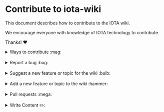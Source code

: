 # Contribute to iota-wiki

This document describes how to contribute to the IOTA wiki.

We encourage everyone with knowledge of IOTA technology to contribute.

Thanks! :heart:

<details>
<summary>Ways to contribute :mag:</summary>
<br>

To contribute to iota-wiki on GitHub, you can:

- Report a bug
- Suggest a new feature or topic for the wiki
- Add a new feature or topic to the wiki
- Write content for the wiki
</details>

<br>

<details>
<summary>Report a bug :bug:</summary>
<br>

This section guides you through reporting a bug. Following these guidelines helps maintainers and the community understand the bug, reproduce the behavior, and find related bugs.

### Before reporting a bug

Please check the following list:

- **Ensure the bug was not already reported** by searching on GitHub under [**Issues**](https://github.com/iota-community/iota-wiki/issues). If the bug has already been reported **and the issue is still open**, add a comment to the existing issue instead of opening a new one.

**Note:** If you find a **Closed** issue that seems similar to what you're experiencing, open a new issue and include a link to the original issue in the body of your new one.

### Submitting A Bug Report

To report a bug, [open a new issue](https://github.com/iota-community/iota-wiki/issues/new), and be sure to include as many details as possible, using the template.

**Note:** Minor changes such as fixing a typo can but do not need an open issue.

If you also want to fix the bug, submit a [pull request](#pull-requests) and reference the issue.

</details>

<br>

<details>
<summary>Suggest a new feature or topic for the wiki :bulb:</summary>
<br>

This section guides you through suggesting a new feature or adding a new topic to the wiki. Following these guidelines helps maintainers and the community collaborate to find the best possible way forward with your suggestion.

### Before suggesting a new feature

**Ensure the feature or topic has not already been suggested** by searching on GitHub under [**Issues**](https://github.com/iota-community/iota-wiki/issues).

### Suggesting a new feature or topic

To suggest a new feature/topic, [open a new issue](https://github.com/iota-community/iota-wiki/issues/new), using the suggestion template.

</details>

<br>

<details>
<summary>Add a new feature or topic to the wiki :hammer:</summary>
<br>

This section guides you through adding a new feature or topic. Following these guidelines helps give your feature/topic the best chance of being approved and merged.

### Before adding a new feature/topic

Check if there is already an [open issue](https://github.com/iota-community/iota-wiki/issues/) or [pull request (PR)](https://github.com/iota-community/iota-wiki/pulls), related to your feature/topic.

Otherwise, your feature may not be approved at all.

### Adding a new feature/topic

To build a new feature/topic, check out a new branch based on the `main` branch.

</details>

<br>

<details>
<summary>Pull requests :mega:</summary>
<br>

This section guides you through submitting a pull request (PR). Following these guidelines helps give your PR the best chance of being approved and merged.

### Before submitting a pull request

Before submitting a pull request, please follow these steps to have your contribution considered by the maintainers:

- A pull request should have exactly one concern (for example one feature or one bug). If a PR addresses more than one concern, it should be split into two or more PRs.

- A pull request can be merged only if it references an open issue

  **Note:** You don't need to open an issue for minor changes such as typos, but you can if you want.

- All code should be well tested

### Submitting a pull request

The following is a typical workflow for submitting a new pull request:

1. Fork this repository
2. Create a new branch based on your fork. For example, `git checkout -b fix/my-fix` or ` git checkout -b feat/my-feature`.
3. Commit changes and push them to your fork
4. Target your pull request to be merged with `develop`

If the maintainer approves the PR, it will be merged.

**Note:** Reviewers may ask you to complete additional work, tests, or other changes before your pull request can be approved and merged.

</details>

<br>

<details>
<summary>Write Content ✏️:</summary>
<br>

# Contribute to the Iota-Wiki Content

See the [contribution guidelines](https://wiki.iota.org/participate/contribute-to-wiki/welcome).

## Submitting your contribution

Once you have completed your contribution goes to the bottom of the edit page to the commit changes section.

- In the title add the title of the page you have edited.
- Edited pagename.md
- In the description explain a little about your edits, whether it was fact correction, typo edits, or full page creation, page formatting, etc.
- Select create a new branch
- Name the branch after your name-pagename-edit
- Click commit changes
- This will open a pull request, where you can fill out the basic information for your updates.
- Then click the create pull request button

## Working with the Project Board

To keep our WIKI Project organized and help everyone understand the current state of work that's going on, we decided to use a Kanban Style Project Board. Everything related to content creation should be represented in this board. You will find it under the projects tab:

https://github.com/iota-community/iota-wiki/projects

![image](https://user-images.githubusercontent.com/77154511/126052298-4c8fbb3f-cb39-41d5-93d4-13c3b4e4626d.png)

In the board, we have created 5 fields that represent the life cycle of a content page till completion.

**To do**

Here are all pages that have not yet been started to work on. Pick the card of the content page you wish to create here and move it to the next stage by drag and drop into

**In progress**

Content that is currently been worked on by someone. As long as you are working and editing a page, leave the card here.

**Ready for Review**

As soon as you would be happy to receive a review of your work move the card here and open a Pull Request in "Draft" status. Request a review from one of the maintainers in your Pull Request or just ask in Discord for Feedback

**add all links/content, ready for publishing**

While your written content might be finished, the graphics, images or links to outside content or other Wiki pages might still need some fixing or contribution.

**Complete**

Content pages have been finalized and are ready to publish, Pull Request closed. Page can be added "as is" in the final Wiki version

![image](https://user-images.githubusercontent.com/77154511/126052466-d110127f-965a-456c-bfac-d2d52a63d043.png)

**Convert to issue**

Every card in the Kanban can be converted into an open issue. You should use this feature. We can all work much better if we see which issues are currently open and which ones are closed and it helps us all to stay organized.

![image](https://user-images.githubusercontent.com/77154511/126052529-ddc9f83c-9c53-46eb-9e8c-1033d42fab14.png)

## Using issues to organize the Project Flow

Once you have converted your Project Board card into an open issue, you can add some attributes to the issue that will structure our workflow

![image](https://user-images.githubusercontent.com/77154511/126052539-960c80b6-9fb6-40c7-ad01-72ec068d176b.png)

**Assignees**

You can assign an issue to yourself if you are working alone on your content, or to another member of the Team that you think can help or needs to have a look at that issue

![image](https://user-images.githubusercontent.com/77154511/126052580-107f62db-0ecf-44be-b886-1ca038d3114a.png)

**Labels**

Labels are an excellent tool to visualize an issue. They will show up in the Issues Main Overview and directly indicate what the issue is about. For content we use the "documentation" and "feature" labels.

![image](https://user-images.githubusercontent.com/77154511/126052615-f810b8b5-93b7-49e2-bc8e-eb4217560243.png)

**Projects**

Here you can assign an issue to a project. This should be already added if you have followed the steps above by using the Project Kanban Board. But you can also manage it here.

![image](https://user-images.githubusercontent.com/77154511/126052633-297926a3-911b-44a8-afb9-535875215297.png)

**Milestones**

Milestones can help you and others see if important progress has been achieved. You are free to add milestones that you may find important

![image](https://user-images.githubusercontent.com/77154511/126052659-eeaf2e15-157c-4904-b665-61aee4bb51eb.png)

**Linked Pull Requests**

As soon as you have opened a pull request for the content, link the issue to this pull request. When the Pull Request gets merged or closed, it will automatically also close this issue.

![image](https://user-images.githubusercontent.com/77154511/126052695-7b28f4c5-da09-4492-86e0-c5e4009862b0.png)

## Congratulations! You’re all done!

Enjoy contributing and if you have any questions or ideas send us an issue!

</details>
